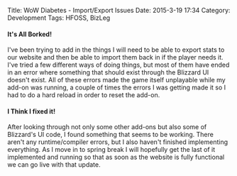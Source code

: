 Title: WoW Diabetes - Import/Export Issues
Date: 2015-3-19 17:34
Category: Development
Tags: HFOSS, BizLeg

#### It's All Borked!
I've been trying to add in the things I will need to be able to export stats to our website and then be able to import them back in if the player needs it. I've tried a few different ways of doing things, but most of them have ended in an error where something that should exist through the Blizzard UI doesn't exist. All of these errors made the game itself unplayable while my add-on was running, a couple of times the errors I was getting made it so I had to do a hard reload in order to reset the add-on.

#### I Think I fixed it!
After looking through not only some other add-ons but also some of Blizzard's UI code, I found something that seems to be working. There aren't any runtime/compiler errors, but I also haven't finished implementing everything. As I move in to spring break I will hopefully get the last of it implemented and running so that as soon as the website is fully functional we can go live with that update.